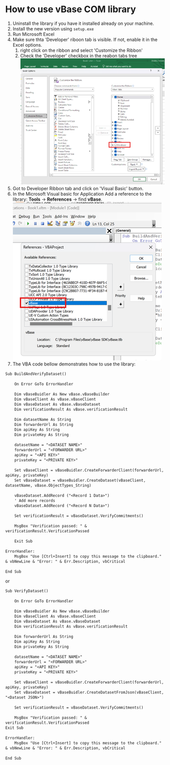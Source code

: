 # How to use vBase COM library

1. Uninstall the library if you have it installed already on your machine.
1. Install the new version using `setup.exe`
1. Run Microsoft Excel
1. Make sure thta 'Developer' riboon tab is visible. If not, enable it in the Excel options.
    1. right click on the ribbon and select 'Customize the Ribbon'
    1. Check the 'Developer' checkbox in the reabon tabs tree
       ![Customize the Ribbon](images/customize-the-ribbon.png)
1. Got to Developer Ribbon tab and click on 'Visual Basic' button.
1. In the Microsoft Visual basic for Application Add a reference to the library: **Tools** -> **References** -> find **vBase**.
   ![Add Reference](images/add-reference.png)
1. The VBA code bellow demonstrates how to use the library:

```vbnet
Sub BuildAndVerifyDataset()

    On Error GoTo ErrorHandler

    Dim vBaseBuidler As New vBase.vBaseBuilder
    Dim vBaseClient As vBase.vBaseClient
    Dim vBaseDataset As vBase.vBaseDataset
    Dim verificationResult As vBase.verificationResult

    Dim datasetName As String
    Dim forwarderUrl As String
    Dim apiKey As String
    Dim privateKey As String

    datasetName = "<DATASET NAME>"
    forwarderUrl = "<FORWARDER URL>"
    apiKey = "<API KEY>"
    privateKey = "<PRIVATE KEY>"

    Set vBaseClient = vBaseBuidler.CreateForwarderClient(forwarderUrl, apiKey, privateKey)
    Set vBaseDataset = vBaseBuidler.CreateDataset(vBaseClient, datasetName, vBase.ObjectTypes_String)

    vBaseDataset.AddRecord ("<Record 1 Data>")
    ' Add more records
    vBaseDataset.AddRecord ("<Record N Data>")

    Set verificationResult = vBaseDataset.VerifyCommitments()

    MsgBox "Verification passed: " & verificationResult.VerificationPassed

    Exit Sub

ErrorHandler:
    MsgBox "Use [Ctrl+Insert] to copy this message to the clipboard." & vbNewLine & "Error: " & Err.Description, vbCritical

End Sub
```

or

```vbnet
Sub VerifyDataset()

    On Error GoTo ErrorHandler

    Dim vBaseBuidler As New vBase.vBaseBuilder
    Dim vBaseClient As vBase.vBaseClient
    Dim vBaseDataset As vBase.vBaseDataset
    Dim verificationResult As vBase.verificationResult

    Dim forwarderUrl As String
    Dim apiKey As String
    Dim privateKey As String

    datasetName = "<DATASET NAME>"
    forwarderUrl = "<FORWARDER URL>"
    apiKey = "<API KEY>"
    privateKey = "<PRIVATE KEY>"

    Set vBaseClient = vBaseBuidler.CreateForwarderClient(forwarderUrl, apiKey, privateKey)
    Set vBaseDataset = vBaseBuidler.CreateDatasetFromJson(vBaseClient, "<Dataset JSON>")

    Set verificationResult = vBaseDataset.VerifyCommitments()

    MsgBox "Verification passed: " & verificationResult.VerificationPassed
Exit Sub

ErrorHandler:
    MsgBox "Use [Ctrl+Insert] to copy this message to the clipboard." & vbNewLine & "Error: " & Err.Description, vbCritical

End Sub
```
